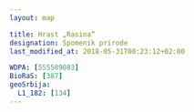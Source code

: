 ```yaml
---
layout: map

title: Hrast „Rasina“
designation: Spomenik prirode
last_modified_at: 2018-05-31T00:23:12+02:00

WDPA: [555589083]
BioRaS: [387]
geoSrbija:
  L1_182: [134]
---
```

